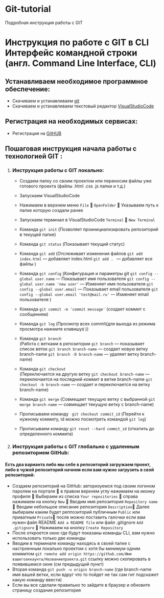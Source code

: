 # Git-tutorial
Подробная инструкция работы с GIT
# Инструкция по работе с GIT в CLI Интерфейс командной строки (англ. Command Line Interface, CLI)

## Устанавливаем необходимое программное обеспечение:

 - Скачиваем и устанавливаем [git](https://git-scm.com/downloads) 
 - Скачиваем и устанавливаем текстовый редактор [VisualStudioCode](https://code.visualstudio.com/) 

## Регистрация на необходимых сервисах:

 - Регистрация на [GitHUB](https://github.com/) 

## Пошаговая инструкция начала работы с технологией GIT : 


1. ### Инструкция работы с GIT локально:

     - Создаем папку со своим проектом или переносим файлы уже готового проекта (файлы .html .css .js папки и т.д.)
     - Запускаем VisualStudioCode
     - Нажимаем в верхнем меню `File`  `OpenFolder`   Указываем путь к папке которую создали ранее
     - Запускаем терминал в VisualStudioCode  `Terminal`  `New Terminal`
     - Команда `git init`    (Позволяет проинициализировать репозиторий в текущей папке)
     - Команда `git status`   (Показывает текущий статус)
     - Команда `git add`  (Отслеживает изменения файлов
`git add index.html` — добавляет index.html
`git add . ` — добавляет все файлы
)  
     - Команда `git config`  (Конфигурация и параметры git
`git config --global user.name` — Показывает имя пользователя
`git config --global user.name 'new user'` — Изменяет имя пользователя
`git config --global user.email` — Показывает email пользователя
`git config --global user.email 'test@mail.ru'` — Изменяет email пользователя
)
     - Команда `git commit -m 'commit message'`  (создает коммит с сообщением)
     - Команда `git log`  (Просмотр всех commit(для выхода из режима просмотра нажмите клавишу`Q`  ))  
     - Команда `git branch`  
(Работа с ветками в репозитории
`git branch` — показывает список веток
`git branch branch-name` — создает новую ветку branch-name
`git branch -D branch-name` — удаляет ветку branch-name)  
     - Команда `git checkout`  
(Переключается на другую ветку
`git checkout branch-name` — переключается на последний коммит в ветке branch-name
`git checkout -b branch-name` — создает и переключается на ветку branch-name)  
     - Команда `git merge` 
(Совмещает текущую ветку с выбранной
`git merge branch-name` — совмещает текущую ветку с branch-name)

     - Прописываем команду ` git checkout commit_id`  (Перейти к нужному коммиту, id можно посмотреть командой `git log`)  
     - Прописываем команду `git reset --hard commit_id`  (откатить до определенного коммита)  

2. ### Инструкция работы с GIT глобально с удаленным репозиторием GitHub:
#### Есть два варианта либо мы себе в репозиторий загружаем проект, либо в чужой репозиторий начнем если вам нужно загрузить в свой репозиторий:

-	Создаем репозиторий на GitHub: авторизуемся под своим логином паролем на портале  в правом верхнем углу нажимаем на иконку профиля  Выбираем из списка `Your repositories`  справа нажимаем на кнопку `New`  Вводим имя репозитория `Repository name`  Вводим небольшое описание репозитория `Description` Далее выбираем каким будет реппозиторий публичным `Public` или приватным `Private` после можно поставить галочки если вам нужен файл README `Add a README file` или файл .gitignore
`Add .gitignore`  Нажимаем на кнопку `Create Repository`
-	После откроется окно где будут показаны команды CLI, вам нужно использовать только две команды
-	Вводим в терминале команду находясь в своей папке с настроенным локально проектом с хотя бы минимум одним коммитом  `git remote add origin https://github.com/Имя вашегоаккаунта/Названиепроекта.git` ссылку можно скопировать в появившемся окне (см предыдущий пункт)
-	Вторая команда `git push -u origin branch-name`  (где branch-name имя вашей ветки, если вдруг что то пойдет не так сам гит подскажет какую команду ввести)
-	Если вы все сделали правильно то зайдите в браузер и обновите страницу создания репозитория














